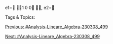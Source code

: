 e1=
1
0
0
, e2=

   Tags & Topics:
   

[Previous: #Analysis-Lineare_Algebra-230308_499](Analysis-Lineare_Algebra-230308_499.md)

[Next: #Analysis-Lineare_Algebra-230308_499](Analysis-Lineare_Algebra-230308_499.md)